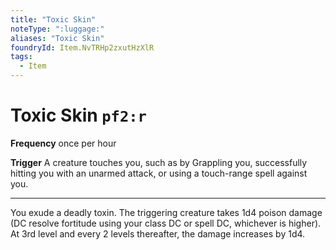 ```yaml
---
title: "Toxic Skin"
noteType: ":luggage:"
aliases: "Toxic Skin"
foundryId: Item.NvTRHp2zxutHzXlR
tags:
  - Item
---
```


# Toxic Skin `pf2:r`

**Frequency** once per hour

**Trigger** A creature touches you, such as by Grappling you, successfully hitting you with an unarmed attack, or using a touch-range spell against you.

* * *

You exude a deadly toxin. The triggering creature takes 1d4 poison damage (DC resolve fortitude using your class DC or spell DC, whichever is higher). At 3rd level and every 2 levels thereafter, the damage increases by 1d4.

